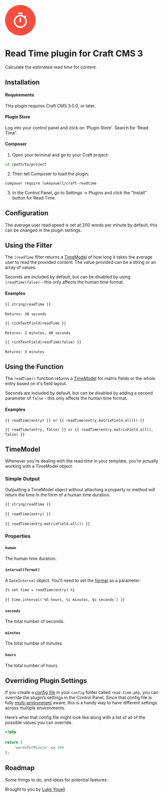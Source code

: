 <img src="src/icon.svg" alt="icon" width="100" height="100">

# Read Time plugin for Craft CMS 3

Calculate the estimated read time for content.

## Installation

#### Requirements

This plugin requires Craft CMS 3.0.0, or later.

#### Plugin Store

Log into your control panel and click on 'Plugin Store'. Search for 'Read Time'.

#### Composer

1. Open your terminal and go to your Craft project:

```bash
cd /path/to/project
```

2. Then tell Composer to load the plugin:

```bash
composer require lukeyouell/craft-readtime
```

3. In the Control Panel, go to Settings → Plugins and click the “Install” button for Read Time.

## Configuration

The average user read speed is set at 200 words per minute by default, this can be changed in the plugin settings.

## Using the Filter

The `|readTime` filter returns a [TimeModel](#timemodel) of how long it takes the average user to read the provided content. The value provided can be a string or an array of values.

Seconds are included by default, but can be disabled by using `|readTime(false)` - this only affects the human time format.

#### Examples

```twig
{{ string|readTime }}

Returns: 30 seconds
```

```twig
{{ richTextField|readTime }}

Returns: 2 minutes, 40 seconds
```

```twig
{{ richTextField|readTime(false) }}

Returns: 3 minutes
```

## Using the Function

The `readTime()` function returns a [TimeModel](#timemodel) for matrix fields or the whole entry based on it's field layout.

Seconds are included by default, but can be disabled by adding a second parameter of `false` - this only affects the human time format.

#### Examples

```twig
{{ readTime(entry) }} or {{ readTime(entry.matrixField.all()) }}
```

```twig
{{ readTime(entry, false) }} or {{ readTime(entry.matrixField.all(), false) }}
```

## TimeModel

Whenever you're dealing with the read time in your template, you're actually working with a TimeModel object.

### Simple Output

Outputting a TimeModel object without attaching a property or method will return the time in the form of a human time duration.

```
{{ string|readTime }}

{{ readTime(entry) }}

{{ readTime(entry.matrixField.all()) }}
```

### Properties

#### `human`

The human time duration.

#### `interval(format)`

A `DateInterval` object. You'll need to set the [format](http://php.net/manual/en/dateinterval.format.php) as a parameter:

```twig
{% set time = readTime(entry) %}

{{ time.interval('%h hours, %i minutes, $s seconds') }}
```

#### `seconds`

The total number of seconds.

#### `minutes`

The total number of minutes.

#### `hours`

The total number of hours.

## Overriding Plugin Settings

If you create a [config file](https://docs.craftcms.com/v3/configuration.html) in your `config` folder called `read-time.php`, you can override the plugin’s settings in the Control Panel. Since that config file is fully [multi-environment](https://docs.craftcms.com/v3/configuration.html) aware, this is a handy way to have different settings across multiple environments.

Here’s what that config file might look like along with a list of all of the possible values you can override.

```php
<?php

return [
    'wordsPerMinute' => 200
];
```

## Roadmap

Some things to do, and ideas for potential features:

Brought to you by [Luke Youell](https://github.com/lukeyouell)
